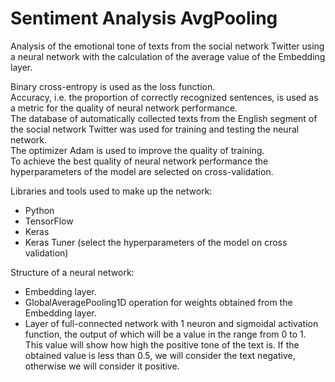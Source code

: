 # Sentiment Analysis AvgPooling

Analysis of the emotional tone of texts from the social network Twitter using a neural network with the calculation of the average value of the Embedding layer.

Binary cross-entropy is used as the loss function.<br>
Accuracy, i.e. the proportion of correctly recognized sentences, is used as a metric for the quality of neural network performance.<br>
The database of automatically collected texts from the English segment of the social network Twitter was used for training and testing the neural network.<br>
The optimizer Adam is used to improve the quality of training.<br> 
To achieve the best quality of neural network performance the hyperparameters of the model are selected on cross-validation.

<p>Libraries and tools used to make up the network:</p>

<ul>
	<li>Python</li>
  	<li>TensorFlow</li>
  	<li>Keras</li>
  	<li>Keras Tuner (select the hyperparameters of the model on cross validation)</li>
</ul>

Structure of a neural network:<br>
<ul>
	<li>Embedding layer.</li>
  	<li>GlobalAveragePooling1D operation for weights obtained from the Embedding layer.</li>
  	<li>Layer of full-connected network with 1 neuron and sigmoidal activation function, the output of which will be a value in the range from 0 to 1. This value will show how high the positive tone of the text is. If the obtained value is less than 0.5, we will consider the text negative, otherwise we will consider it positive.</li>
</ul>
